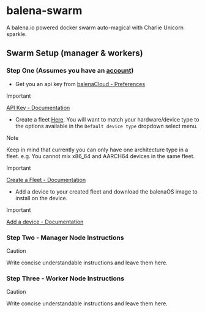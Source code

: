 # balena-swarm
A balena.io powered docker swarm auto-magical with Charlie Unicorn sparkle.


## Swarm Setup (manager & workers)

### Step One (Assumes you have an [account](https://docs.balena.io/learn/accounts/account/#sign-up))
* Get you an api key from [balenaCloud - Preferences](https://dashboard.balena-cloud.com/preferences/access-tokens) 

> [!IMPORTANT]
> [API Key - Documentation](https://docs.balena.io/learn/accounts/account/#api-keys)

* Create a fleet [Here](https://dashboard.balena-cloud.com/fleets). You will want to match your hardware/device type to the options available in the `Default device type` dropdown select menu. 
> [!NOTE] 
> Keep in mind that currently you can only have one architecture type in a fleet. e.g. You cannot mix x86_64 and AARCH64 devices in the same fleet.  

> [!IMPORTANT]
> [Create a Fleet - Documentation](https://docs.balena.io/learn/getting-started/genericx86-64-ext/python/#create-a-fleet)

* Add a device to your created fleet and download the balenaOS image to install on the device.

> [!IMPORTANT]
> [Add a device - Documentation](https://docs.balena.io/learn/getting-started/genericx86-64-ext/python/#add-a-device-and-download-os)

### Step Two - Manager Node Instructions

> [!CAUTION]
> Write concise understandable instructions and leave them here.

### Step Three - Worker Node Instructions

> [!CAUTION]
> Write concise understandable instructions and leave them here.
